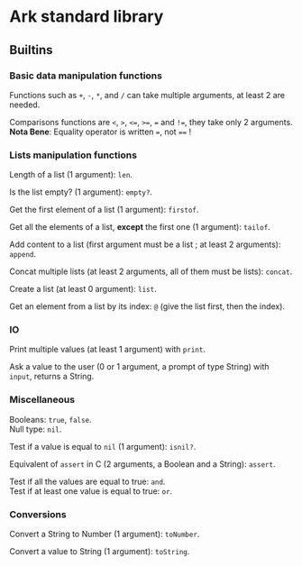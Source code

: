 # Ark standard library

## Builtins

### Basic data manipulation functions

Functions such as `+`, `-`, `*`, and `/` can take multiple arguments, at least 2 are needed.

Comparisons functions are `<`, `>`, `<=`, `>=`, `=` and `!=`, they take only 2 arguments.  
**Nota Bene**: Equality operator is written `=`, not `==` !

### Lists manipulation functions

Length of a list (1 argument): `len`.

Is the list empty? (1 argument): `empty?`.

Get the first element of a list (1 argument): `firstof`.

Get all the elements of a list, **except** the first one (1 argument): `tailof`.

Add content to a list (first argument must be a list ; at least 2 arguments): `append`.

Concat multiple lists (at least 2 arguments, all of them must be lists): `concat`.

Create a list (at least 0 argument): `list`.

Get an element from a list by its index: `@` (give the list first, then the index).

### IO

Print multiple values (at least 1 argument) with `print`.

Ask a value to the user (0 or 1 argument, a prompt of type String) with `input`, returns a String.

### Miscellaneous

Booleans: `true`, `false`.  
Null type: `nil`.

Test if a value is equal to `nil` (1 argument): `isnil?`.

Equivalent of `assert` in C (2 arguments, a Boolean and a String): `assert`.

Test if all the values are equal to true: `and`.  
Test if at least one value is equal to true: `or`.

### Conversions

Convert a String to Number (1 argument): `toNumber`.

Convert a value to String (1 argument): `toString`.